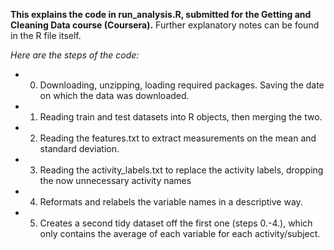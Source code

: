 **This explains the code in run_analysis.R, submitted for the Getting and Cleaning Data course (Coursera).**
Further explanatory notes can be found in the R file itself.

*Here are the steps of the code:*
* 0. Downloading, unzipping, loading required packages. Saving the date on which the data was downloaded. 
* 1. Reading train and test datasets into R objects, then merging the two.
* 2. Reading the features.txt to extract measurements on the mean and standard deviation. 
* 3. Reading the activity_labels.txt to replace the activity labels, dropping the now unnecessary activity names
* 4. Reformats and relabels the variable names in a descriptive way.
* 5. Creates a second tidy dataset off the first one (steps 0.-4.), which only contains the average of each variable for each activity/subject. 

